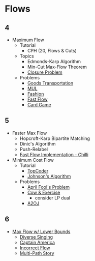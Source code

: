 # Flows

## 4
  * Maximum Flow
  	* Tutorial
	  * CPH (20, Flows & Cuts)
	* Topics
	  * Edmonds-Karp Algorithm
	  * Min-Cut Max-Flow Theorem
	  * [Closure Problem](https://en.wikipedia.org/wiki/Closure_problem)
	* Problems
	  * [Goods Transportation](http://codeforces.com/problemset/problem/724/E) [](52)
	  * [MUL](http://arc085.contest.atcoder.jp/tasks/arc085_c) [](67)
      * [Fashion](https://csacademy.com/contest/rmi-2017-day-1/task/fashion/statement/) [](95)
	  * [Fast Flow](http://www.spoj.com/problems/FASTFLOW/) [](107)
	  * [Card Game](http://codeforces.com/problemset/problem/808/F) [](135)

## 5
  * Faster Max Flow
	* Hopcroft-Karp Bipartite Matching
	* Dinic's Algorithm
	* Push-Relabel
    * [Fast Flow Implementation - Chilli](https://codeforces.com/blog/entry/66006)
  * Minimum Cost Flow
	* Tutorial
	  * [TopCoder](https://www.topcoder.com/community/data-science/data-science-tutorials/minimum-cost-flow-part-two-algorithms/)
	  * [Johnson's Algorithm](https://en.wikipedia.org/wiki/Johnson%27s_algorithm)
	* Problems
	  * [April Fool's Problem](http://codeforces.com/contest/802/problem/N)
	  * [Cow & Exercise](https://codeforces.com/contest/1307/problem/G)
	  	* consider LP dual
	  * [A2OJ](https://a2oj.com/category?ID=662)

## 6
  * [Max Flow w/ Lower Bounds](https://pdfs.semanticscholar.org/03a2/785783f43202925da70ae842eeda9cebd77e.pdf)
  	* [Diverse Singing](https://codeforces.com/group/ZFgXbZSjvp/contest/274398/problem/C)
	* [Captain America](https://codeforces.com/contest/704/problem/D)
	* [Incorrect Flow](https://codeforces.com/contest/708/problem/D)
	* [Multi-Path Story](https://atcoder.jp/contests/jag2013summer-day4/tasks/icpc2013summer_day4_i)
        
